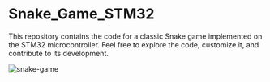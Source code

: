 # Snake_Game_STM32
This repository contains the code for a classic Snake game implemented on the STM32 microcontroller. Feel free to explore the code, customize it, and contribute to its development.


![snake-game](https://github.com/user-attachments/assets/856d42c5-7430-4cf8-a44a-a767accc156b)


